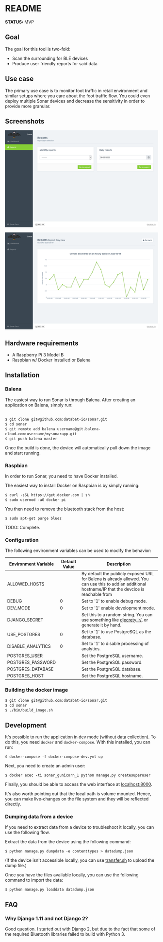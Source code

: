 # README

**STATUS:** MVP

## Goal

The goal for this tool is two-fold:

 * Scan the surrounding for BLE devices
 * Produce user friendly reports for said data

## Use case

The primary use case is to monitor foot traffic in retail environment and similar setups where you care about the foot traffic flow. You could even deploy multiple Sonar devices and decrease the sensitivity in order to provide more granular.

## Screenshots

![Overview](/img/sonar_date_picker.png?raw=true)

![Daily View](/img/sonar_daily_view.png?raw=true)


## Hardware requirements

 * A Raspberry Pi 3 Model B
 * Raspbian w/ Docker installed or Balena

## Installation

### Balena

The easiest way to run Sonar is through Balena. After creating an application on Balena, simply run:

```

$ git clone git@github.com:databat-io/sonar.git
$ cd sonar
$ git remote add balena username@git.balena-cloud.com:username/mysonarapp.git
$ git push balena master
```

Once the build is done, the device will automatically pull down the image and start running.


### Raspbian

In order to run Sonar, you need to have Docker installed.

The easiest way to install Docker on Raspbian is by simply running:

```
$ curl -sSL https://get.docker.com | sh
$ sudo usermod -aG docker pi
```

You then need to remove the bluetooth stack from the host:

```
$ sudo apt-get purge bluez
```
TODO: Complete.


### Configuration

The following environment variables can be used to modify the behavior:


| Environment Variable | Default Value | Description                                                                                                                                             |
| -------------        | ------------  | -----                                                                                                                                                   |
| ALLOWED_HOSTS        |               | By default the publicly exposed URL for Balena is already allowed. You can use this to add an additional hostname/IP that the devcice is reachable from |
| DEBUG                | 0             | Set to '1' to enable debug mode.                                                                                                                        |
| DEV_MODE             | 0             | Set to '1' enable development mode.                                                                                                                     |
| DJANGO_SECRET        |               | Set this to a random string. You can use something like [djecrety.ir/](https://djecrety.ir), or generate it by hand.                                    |
| USE_POSTGRES         | 0             | Set to '1' to use PostgreSQL as the database.                                                                                                           |
| DISABLE_ANALYTICS    | 0             | Set to '1' to disable processing of analytics.                                                                                                          |
| POSTGRES_USER        |               | Set the PostgreSQL username.                                                                                                                            |
| POSTGRES_PASSWORD    |               | Set the PostgreSQL password.                                                                                                                            |
| POSTGRES_DATABASE    |               | Set the PostgreSQL database.                                                                                                                            |
| POSTGRES_HOST        |               | Set the PostgreSQL hostname.                                                                                                                            |


### Building the docker image

```
$ git clone git@github.com:databat-io/sonar.git
$ cd sonar
$ ./bin/build_image.sh
```


## Development

It's possible to run the application in dev mode (without data collection). To do this, you need `docker` and `docker-compose`. With this installed, you can run:

```
$ docker-compose -f docker-compose-dev.yml up
```

Next, you need to create an admin user:

```
$ docker exec -ti sonar_gunicorn_1 python manage.py createsuperuser
```

Finally, you should be able to access the web interface at [localhost:8000](http://localhost:8000).

It's also worth pointing out that the local path is volume mounted. Hence, you can make live-changes on the file system and they will be reflected directly.

### Dumping data from a device

If you need to extract data from a device to troubleshoot it locally, you can use the following flow.

Extract the data from the device using the following command:

```
$ python manage.py dumpdata -e contenttypes > datadump.json
```

(If the device isn't accessible locally, you can use [transfer.sh](https://www.transfer.sh) to upload the dump file.)

Once you have the files available locally, you can use the following command to import the data:

```
$ python manage.py loaddata datadump.json
```

## FAQ

### Why Django 1.11 and not Django 2?

Good question. I started out with Django 2, but due to the fact that some of the required Bluetooth libraries failed to build with Python 3.
